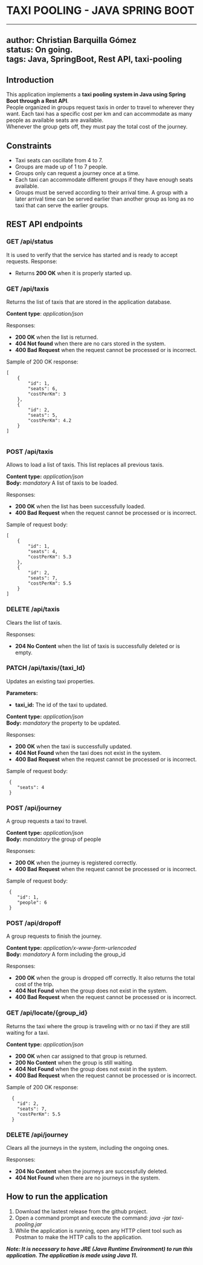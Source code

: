 # TAXI POOLING - JAVA SPRING BOOT
---
author: Christian Barquilla Gómez<br>
status: On going.<br>
tags: Java, SpringBoot, Rest API, taxi-pooling
---
## Introduction
This application implements a **taxi pooling system in Java using Spring Boot through a Rest API**.<br>
People organized in groups request taxis in order to travel to wherever they want. Each taxi has a specific cost per km and can accommodate as many people as available seats are available.<br>
Whenever the group gets off, they must pay the total cost of the journey.

## Constraints
- Taxi seats can oscillate from 4 to 7.
- Groups are made up of 1 to 7 people.
- Groups only can request a journey once at a time.
- Each taxi can accommodate different groups if they have enough seats available.
- Groups must be served according to their arrival time. A group with a later arrival time can be served earlier than another group as long as no taxi that can serve the earlier groups.

## REST API endpoints
### GET /api/status
It is used to verify that the service has started and is ready to accept requests. 
Response:
- Returns **200 OK** when it is properly started up.

### GET /api/taxis
Returns the list of taxis that are stored in the application database.<br>

**Content type**: _application/json_<br>

Responses:
- **200 OK** when the list is returned.
- **404 Not found** when there are no cars stored in the system.
- **400 Bad Request** when the request cannot be processed or is incorrect.

Sample of 200 OK response:
```
[
    {
        "id": 1,
        "seats": 6,
        "costPerKm": 3
    },
    {
        "id": 2,
        "seats": 5,
        "costPerKm": 4.2
    }
]
    
```
### POST /api/taxis
Allows to load a list of taxis. This list replaces all previous taxis.<br>

**Content type:** _application/json_<br>
**Body:** _mandatory_ A list of taxis to be loaded.

Responses:
- **200 OK** when the list has been successfully loaded.
- **400 Bad Request** when the request cannot be processed or is incorrect.

Sample of request body:
```
[
    {
        "id": 1,
        "seats": 4,
        "costPerKm": 5.3
    },
    {
        "id": 2,
        "seats": 7,
        "costPerKm": 5.5
    }
]
```
### DELETE /api/taxis
Clears the list of taxis.

Responses:
- **204 No Content** when the list of taxis is successfully deleted or is empty.

### PATCH /api/taxis/{taxi_Id}
Updates an existing taxi properties.

**Parameters:**
- **taxi_id:** The id of the taxi to updated.<br>

**Content type:** _application/json_<br>
**Body:** _mandatory_ the property to be updated.

Responses:
- **200 OK** when the taxi is successfully updated.
- **404 Not Found** when the taxi does not exist in the system.
- **400 Bad Request** when the request cannot be processed or is incorrect.

Sample of request body:
```
 {
    "seats": 4
 }
```
### POST /api/journey
A group requests a taxi to travel.

**Content type:** _application/json_<br>
**Body:** _mandatory_ the group of people

Responses:
- **200 OK** when the journey is registered correctly.
- **400 Bad Request** when the request cannot be processed or is incorrect.

Sample of request body:
```
 {
    "id": 1,
    "people": 6
 }
```
### POST /api/dropoff
A group requests to finish the journey.

**Content type:** _application/x-www-form-urlencoded_<br>
**Body:** _mandatory_ A form including the group_id

Responses:
- **200 OK** when the group is dropped off correctly. It also returns the total cost of the trip.
- **404 Not Found** when the group does not exist in the system.
- **400 Bad Request** when the request cannot be processed or is incorrect.

### GET /api/locate/{group_id}
Returns the taxi where the group is traveling with or no taxi if they are still waiting for a taxi.

**Content type:** _application/json_<br>

- **200 OK** when car assigned to that group is returned.
- **200 No Content** when the group is still waiting.
- **404 Not Found** when the group does not exist in the system.
- **400 Bad Request** when the request cannot be processed or is incorrect.

Sample of 200 OK response:
```
  {
    "id": 2,
    "seats": 7,
    "costPerKm": 5.5
  }
```

### DELETE /api/journey
Clears all the journeys in the system, including the ongoing ones.

Responses:
- **204 No Content** when the journeys are successfully deleted.
- **404 Not Found** when there are no journeys in the system.

## How to run the application

1. Download the lastest release from the github project.
2. Open a command prompt and execute the command: _java -jar taxi-pooling.jar_
3. While the application is running, open any HTTP client tool such as Postman to make the HTTP calls to the application.

***Note: It is necessary to have JRE (Java Runtime Environment) to run this application. The application is made using Java 11.***
